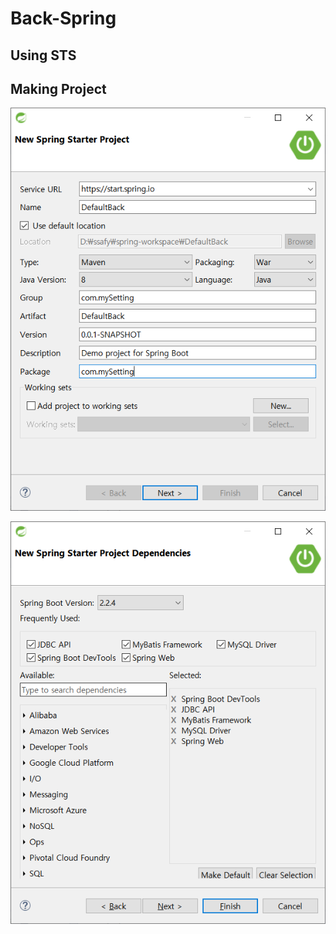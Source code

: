 # Back-Spring

## Using STS

## Making Project

![SpringSetting1](/img/SpringSetting1.PNG)

![SpringSetting2](/img/SpringSetting2.PNG)
